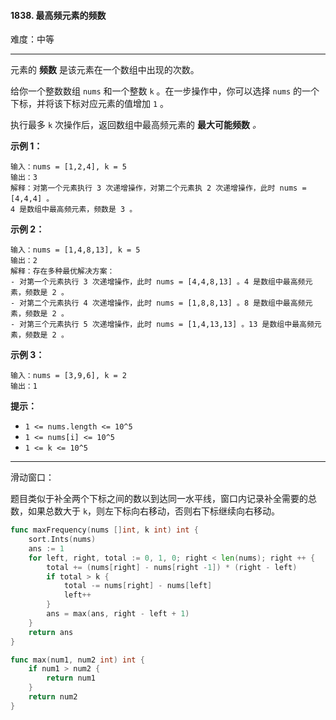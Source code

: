 #### 1838. 最高频元素的频数

难度：中等

---

元素的  **频数**  是该元素在一个数组中出现的次数。

给你一个整数数组 `nums` 和一个整数 `k` 。在一步操作中，你可以选择 `nums` 的一个下标，并将该下标对应元素的值增加 `1` 。

执行最多 `k` 次操作后，返回数组中最高频元素的  **最大可能频数**  _。_

 **示例 1：** 

```
输入：nums = [1,2,4], k = 5
输出：3
解释：对第一个元素执行 3 次递增操作，对第二个元素执 2 次递增操作，此时 nums = [4,4,4] 。
4 是数组中最高频元素，频数是 3 。
```

 **示例 2：** 

```
输入：nums = [1,4,8,13], k = 5
输出：2
解释：存在多种最优解决方案：
- 对第一个元素执行 3 次递增操作，此时 nums = [4,4,8,13] 。4 是数组中最高频元素，频数是 2 。
- 对第二个元素执行 4 次递增操作，此时 nums = [1,8,8,13] 。8 是数组中最高频元素，频数是 2 。
- 对第三个元素执行 5 次递增操作，此时 nums = [1,4,13,13] 。13 是数组中最高频元素，频数是 2 。
```

 **示例 3：** 

```
输入：nums = [3,9,6], k = 2
输出：1
```

 **提示：** 

*   `1 <= nums.length <= 10^5`
*   `1 <= nums[i] <= 10^5`
*   `1 <= k <= 10^5`

---

滑动窗口：

题目类似于补全两个下标之间的数以到达同一水平线，窗口内记录补全需要的总数，如果总数大于 `k`，则左下标向右移动，否则右下标继续向右移动。

```Go
func maxFrequency(nums []int, k int) int {
    sort.Ints(nums)
    ans := 1
    for left, right, total := 0, 1, 0; right < len(nums); right ++ {
        total += (nums[right] - nums[right -1]) * (right - left)
        if total > k {
            total -= nums[right] - nums[left]
            left++
        }
        ans = max(ans, right - left + 1)
    }
    return ans
}

func max(num1, num2 int) int {
    if num1 > num2 {
        return num1
    }
    return num2
}
```